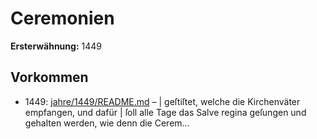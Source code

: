# Ceremonien

**Ersterwähnung:** 1449

## Vorkommen
- 1449: [jahre/1449/README.md](../jahre/1449/README.md) – |
geſtiſtet, welche die Kirchenväter empfangen, und dafür |
ſoll alle Tage das Salve regina geſungen und gehalten
werden, wie denn die Cerem...
